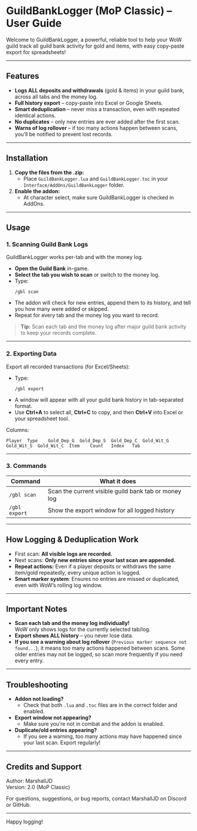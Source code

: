 # GuildBankLogger (MoP Classic) – User Guide

Welcome to GuildBankLogger, a powerful, reliable tool to help your WoW guild track all guild bank activity for gold and items, with easy copy-paste export for spreadsheets!

---

## Features

- **Logs ALL deposits and withdrawals** (gold & items) in your guild bank, across all tabs and the money log.
- **Full history export** – copy-paste into Excel or Google Sheets.
- **Smart deduplication** – never miss a transaction, even with repeated identical actions.
- **No duplicates** – only new entries are ever added after the first scan.
- **Warns of log rollover** – if too many actions happen between scans, you’ll be notified to prevent lost records.

---

## Installation

1. **Copy the files from the .zip:**  
   - Place `GuildBankLogger.lua` and `GuildBankLogger.toc` in your `Interface/AddOns/GuildBankLogger` folder.
2. **Enable the addon:**  
   - At character select, make sure GuildBankLogger is checked in AddOns.

---

## Usage

### 1. **Scanning Guild Bank Logs**

GuildBankLogger works per-tab and with the money log.

- **Open the Guild Bank** in-game.
- **Select the tab you wish to scan** or switch to the money log.
- Type:
  ```
  /gbl scan
  ```
- The addon will check for new entries, append them to its history, and tell you how many were added or skipped.
- Repeat for every tab and the money log you want to record.

> **Tip:** Scan each tab and the money log after major guild bank activity to keep your records complete.

---

### 2. **Exporting Data**

Export all recorded transactions (for Excel/Sheets):

- Type:
  ```
  /gbl export
  ```
- A window will appear with all your guild bank history in tab-separated format.
- Use **Ctrl+A** to select all, **Ctrl+C** to copy, and then **Ctrl+V** into Excel or your spreadsheet tool.

Columns:
```
Player	Type	Gold_Dep_G	Gold_Dep_S	Gold_Dep_C	Gold_Wit_G	Gold_Wit_S	Gold_Wit_C	Item	Count	Index	Tab
```

---

### 3. **Commands**

| Command        | What it does                                        |
|----------------|-----------------------------------------------------|
| `/gbl scan`    | Scan the current visible guild bank tab or money log|
| `/gbl export`  | Show the export window for all logged history       |

---

## How Logging & Deduplication Work

- First scan: **All visible logs are recorded.**
- Next scans: **Only new entries since your last scan are appended.**
- **Repeat actions:** Even if a player deposits or withdraws the same item/gold repeatedly, every unique action is logged.
- **Smart marker system**: Ensures no entries are missed or duplicated, even with WoW’s rolling log window.

---

## Important Notes

- **Scan each tab and the money log individually!**  
  WoW only shows logs for the currently selected tab/log.
- **Export shows ALL history** – you never lose data.
- **If you see a warning about log rollover** (`Previous marker sequence not found...`), it means too many actions happened between scans. Some older entries may not be logged, so scan more frequently if you need every entry.

---

## Troubleshooting

- **Addon not loading?**  
  - Check that both `.lua` and `.toc` files are in the correct folder and enabled.
- **Export window not appearing?**  
  - Make sure you’re not in combat and the addon is enabled.
- **Duplicate/old entries appearing?**  
  - If you see a warning, too many actions may have happened since your last scan. Export regularly!

---

## Credits and Support

Author: MarshallJD  
Version: 2.0 (MoP Classic)

For questions, suggestions, or bug reports, contact MarshallJD on Discord or GitHub.

---

Happy logging!
